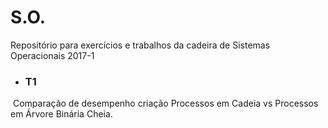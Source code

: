 # S.O.

Repositório para exercícios e trabalhos da cadeira de Sistemas Operacionais 2017-1


- <h3>T1</h3>
  Comparação de desempenho criação Processos em Cadeia vs Processos em Árvore Binária Cheia.
